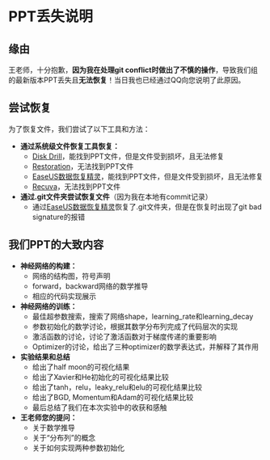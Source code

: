 # PPT丢失说明

## 缘由

王老师，十分抱歉，**因为我在处理git conflict时做出了不慎的操作**，导致我们组的最新版本PPT丢失且**无法恢复**！当日我也已经通过QQ向您说明了此原因。

## 尝试恢复

为了恢复文件，我们尝试了以下工具和方法：

- **通过系统级文件恢复工具恢复：**
  - [Disk Drill](https://www.cleverfiles.com/cn/disk-drill-windows.html)，能找到PPT文件，但是文件受到损坏，且无法修复
  - [Restoration](http://download.cnet.com/Restoration/3000-2094_4-10322950.html)，无法找到PPT文件
  - [EaseUS数据恢复精灵](https://www.easeus.com/datarecoverywizard/free-data-recovery-software.htm)，能找到PPT文件，但是文件受到损坏，且无法修复
  - [Recuva](https://en.wikipedia.org/wiki/Recuva)，无法找到PPT文件
- **通过.git文件夹尝试恢复文件**（因为我在本地有commit记录）
  - 通过[EaseUS数据恢复精灵](https://www.easeus.com/datarecoverywizard/free-data-recovery-software.htm)恢复了.git文件夹，但是在恢复时出现了git bad signature的报错

## 我们PPT的大致内容

- **神经网络的构建：**
  - 网络的结构图，符号声明
  - forward，backward网络的数学推导
  - 相应的代码实现展示
- **神经网络的训练：**
  - 最佳超参数搜索，搜索了网络shape，learning_rate和learning_decay
  - 参数初始化的数学讨论，根据其数学分布列完成了代码层次的实现
  - 激活函数的讨论，讨论了激活函数对于梯度传递的重要影响
  - Optimizer的讨论，给出了三种optimizer的数学表达式，并解释了其作用
- **实验结果和总结**
  - 给出了half moon的可视化结果
  - 给出了Xavier和He初始化的可视化结果比较
  - 给出了tanh，relu，leaky_relu和elu的可视化结果比较
  - 给出了BGD, Momentum和Adam的可视化结果比较
  - 最后总结了我们在本次实验中的收获和感触
- **王老师您的提问：**
  - 关于数学推导
  - 关于“分布列”的概念
  - 关于如何实现两种参数初始化